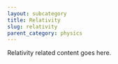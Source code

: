 ```yaml
---
layout: subcategory
title: Relativity
slug: relativity
parent_category: physics
---
```


Relativity related content goes here.
